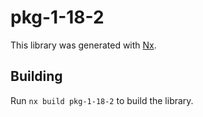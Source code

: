 # pkg-1-18-2

This library was generated with [Nx](https://nx.dev).

## Building

Run `nx build pkg-1-18-2` to build the library.

